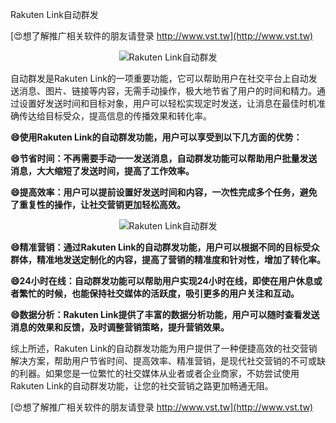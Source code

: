 Rakuten Link自动群发

[😍想了解推广相关软件的朋友请登录 http://www.vst.tw](http://www.vst.tw)

 <center><img src="https://vst.tw/MP4/tuiguang/png/5.png" alt="Rakuten Link自动群发"></center>

自动群发是Rakuten Link的一项重要功能，它可以帮助用户在社交平台上自动发送消息、图片、链接等内容，无需手动操作，极大地节省了用户的时间和精力。通过设置好发送时间和目标对象，用户可以轻松实现定时发送，让消息在最佳时机准确传达给目标受众，提高信息的传播效果和转化率。

**😄使用Rakuten Link的自动群发功能，用户可以享受到以下几方面的优势：**

**😄节省时间：不再需要手动一一发送消息，自动群发功能可以帮助用户批量发送消息，大大缩短了发送时间，提高了工作效率。**

**😄提高效率：用户可以提前设置好发送时间和内容，一次性完成多个任务，避免了重复性的操作，让社交营销更加轻松高效。**

 <center><img src="https://vst.tw/MP4/tuiguang/png/6.png" alt="Rakuten Link自动群发"></center>

**😄精准营销：通过Rakuten Link的自动群发功能，用户可以根据不同的目标受众群体，精准地发送定制化的内容，提高了营销的精准度和针对性，增加了转化率。**

**😄24小时在线：自动群发功能可以帮助用户实现24小时在线，即使在用户休息或者繁忙的时候，也能保持社交媒体的活跃度，吸引更多的用户关注和互动。**

**😄数据分析：Rakuten Link提供了丰富的数据分析功能，用户可以随时查看发送消息的效果和反馈，及时调整营销策略，提升营销效果。**

综上所述，Rakuten Link的自动群发功能为用户提供了一种便捷高效的社交营销解决方案，帮助用户节省时间、提高效率、精准营销，是现代社交营销的不可或缺的利器。如果您是一位繁忙的社交媒体从业者或者企业商家，不妨尝试使用Rakuten Link的自动群发功能，让您的社交营销之路更加畅通无阻。

[😍想了解推广相关软件的朋友请登录 http://www.vst.tw](http://www.vst.tw)



